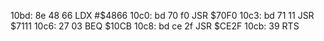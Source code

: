 10bd: 8e 48 66     LDX    #$4866
10c0: bd 70 f0     JSR    $70F0
10c3: bd 71 11     JSR    $7111
10c6: 27 03        BEQ    $10CB
10c8: bd ce 2f     JSR    $CE2F
10cb: 39           RTS
